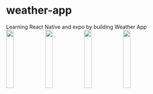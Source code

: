 # weather-app

<div style="font-size: 14px">
Learning React Native and expo by building Weather App
</div>
<div>
<img src="https://user-images.githubusercontent.com/59409762/90956302-50487100-e4c0-11ea-9548-73b669bc4e4f.jpg" width="20%"></img>
<img src="https://user-images.githubusercontent.com/59409762/90956301-4f174400-e4c0-11ea-8bc3-44620f547660.jpg" width="20%"></img>
<img src="https://user-images.githubusercontent.com/59409762/90956303-50e10780-e4c0-11ea-8fef-d0a1318ab628.jpg" width="20%"></img>
<img src="https://user-images.githubusercontent.com/59409762/90956304-50e10780-e4c0-11ea-8905-8dd543cbd471.jpg" width="20%"></img>
</div>
